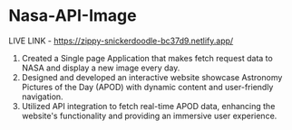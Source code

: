 # Nasa-API-Image

LIVE LINK - https://zippy-snickerdoodle-bc37d9.netlify.app/


1) Created a Single page Application that makes fetch request data to
   NASA and display a new image every day.
2) Designed and developed an interactive website showcase
   Astronomy Pictures of the Day (APOD) with dynamic content and
   user-friendly navigation.
3) Utilized API integration to fetch real-time APOD data, enhancing
   the website's functionality and providing an immersive user
   experience.
